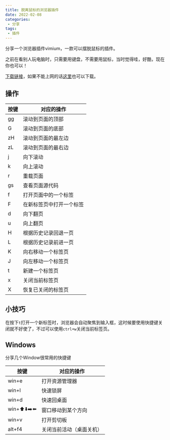 ```yaml
---
title: 脱离鼠标的浏览器插件
date: 2022-02-08
categories:
 - 分享
tags:
 - 插件
---
```


分享一个浏览器插件vimium，一款可以摆脱鼠标的插件。

之前在看别人玩电脑时，只需要用键盘，不需要用鼠标，当时觉得哇，好酷，现在你也可以！

[下载链接](https://chrome.google.com/webstore/detail/vimium/dbepggeogbaibhgnhhndojpepiihcmeb?utm_source=chrome-ntp-icon)，如果不能上网的话[这里](https://huajiakeji.com/productivity/2014-12/325.html)也可以下载。
## 操作

| 按键 | 对应的操作 |
| --- | --- |
| gg | 滚动到页面的顶部|
| G| 滚动到页面的底部
| zH | 滚动到页面的最左边 |
| zL | 滚动到页面的最右边 |
| j | 向下滚动 |
| k | 向上滚动 |
| r  | 重载页面  |
| gs | 查看页面源代码 |
| f | 打开页面中的一个标签 |
| F | 在新标签页中打开一个标签 |
| d | 向下翻页 |
| u | 向上翻页 |
| H | 根据历史记录回退一页 |
| L | 根据历史记录前进一页 |
| K | 向右移动一个标签页 |
| J | 向左移动一个标签页 |
| t | 新建一个标签页  |
| x | 关闭当前标签页 |
| X | 恢复已关闭的标签页 |

## 小技巧
在按下`t`打开一个新标签时，浏览器会自动聚焦到输入框，这时候要使用快捷键关闭就不好使了，不过可以使用`ctrl+w`关闭当前标签页。

## Windows

分享几个Window很常用的快捷键

| 按键 | 对应的操作 |
| --- | --- |
| win+e | 打开资源管理器 |
| win+l| 快速锁屏 |
| win+d | 快速回桌面 |
| win+⬆️⬇️➡️⬅️ | 窗口移动到某个方向 |
| win+v| 打开剪切板 |
| alt+f4| 关闭当前活动（桌面关机）|
